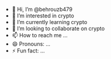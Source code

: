 - 👋 Hi, I’m @behrouzb479
- 👀 I’m interested in crypto
- 🌱 I’m currently learning crypto
- 💞️ I’m looking to collaborate on crypto
- 📫 How to reach me ...
- 😄 Pronouns: ...
- ⚡ Fun fact: ...

<!---
behrouzb479/behrouzb479 is a ✨ special ✨ repository because its `README.md` (this file) appears on your GitHub profile.
You can click the Preview link to take a look at your changes.
--->
